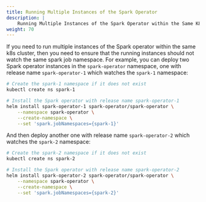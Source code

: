 ```yaml
---
title: Running Multiple Instances of the Spark Operator
description: |
    Running Multiple Instances of the Spark Operator within the Same K8s Cluster
weight: 70
---
```


If you need to run multiple instances of the Spark operator within the same k8s cluster, then you need to ensure that the running instances should not watch the same spark job namespace.
For example, you can deploy two Spark operator instances in the `spark-operator` namespace, one with release name `spark-operator-1` which watches the `spark-1` namespace:

```bash
# Create the spark-1 namespace if it does not exist
kubectl create ns spark-1

# Install the Spark operator with release name spark-operator-1
helm install spark-operator-1 spark-operator/spark-operator \
    --namespace spark-operator \
    --create-namespace \
    --set 'spark.jobNamespaces={spark-1}'
```

And then deploy another one with release name `spark-operator-2` which watches the `spark-2` namespace:

```bash
# Create the spark-2 namespace if it does not exist
kubectl create ns spark-2

# Install the Spark operator with release name spark-operator-2
helm install spark-operator-2 spark-operator/spark-operator \
    --namespace spark-operator \
    --create-namespace \
    --set 'spark.jobNamespaces={spark-2}'
```
